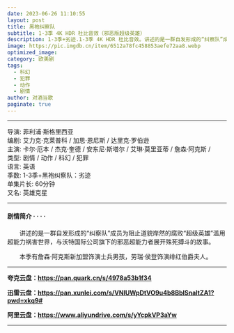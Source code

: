 ```yaml
---
date: 2023-06-26 11:10:55
layout: post
title: 黑袍纠察队
subtitle: 1-3季 4K HDR 杜比音效（邪恶版超级英雄）
description: 1-3季+劣迹.1-3季 4K HDR 杜比音效。讲述的是一群自发形成的“纠察队”成员为阻止道貌岸然的腐败“超级英雄”滥用超能力祸害世界，与沃特国际公司旗下的邪恶超能力者展开殊死搏斗的故事...
image: https://pic.imgdb.cn/item/6512a78fc458853aefe72aa8.webp
optimized_image: 
category: 欧美剧
tags:
  - 科幻
  - 犯罪
  - 动作
  - 剧情
author: 对酒当歌
paginate: true
---
```


---

导演: 菲利浦·斯格里西亚  
编剧: 艾力克·克莱普科 / 加思·恩尼斯 / 达里克·罗伯逊  
主演: 卡尔·厄本 / 杰克·奎德 / 安东尼·斯塔尔 / 艾琳·莫里亚蒂 / 詹森·阿克斯 /  
类型: 剧情 / 动作 / 科幻 / 犯罪  
语言: 英语  
季数: 1-3季+黑袍纠察队：劣迹  
单集片长: 60分钟  
又名: 英雄克星  

---

#### 剧情简介 · · · ·

　　讲述的是一群自发形成的“纠察队”成员为阻止道貌岸然的腐败“超级英雄”滥用超能力祸害世界，与沃特国际公司旗下的邪恶超能力者展开殊死搏斗的故事。

　　本季有詹森·阿克斯新加盟饰演士兵男孩，劳瑞·侯登饰演绯红伯爵夫人。

---

**夸克云盘：<https://pan.quark.cn/s/4978a53b1f34>**

**迅雷云盘：<https://pan.xunlei.com/s/VNlUWpDtVO9u4b8BblSnaltZA1?pwd=xkq9#>**

**阿里云盘：<https://www.aliyundrive.com/s/yYcpkVP3aYw>**

---
